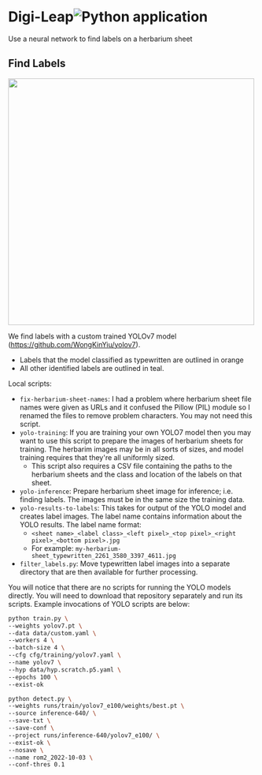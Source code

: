 # Digi-Leap![Python application](https://github.com/rafelafrance/digi_leap/workflows/CI/badge.svg)

Use a neural network to find labels on a herbarium sheet

## Find Labels

[<img src="assets/show_labels.png" width="500" />](assets/show_labels.png)

We find labels with a custom trained YOLOv7 model (https://github.com/WongKinYiu/yolov7).

- Labels that the model classified as typewritten are outlined in orange
- All other identified labels are outlined in teal.

Local scripts:
- `fix-herbarium-sheet-names`: I had a problem where herbarium sheet file names were given as URLs and it confused the Pillow (PIL) module so I renamed the files to remove problem characters. You may not need this script.
- `yolo-training`: If you are training your own YOLO7 model then you may want to use this script to prepare the images of herbarium sheets for training. The herbarim images may be in all sorts of sizes, and model training requires that they're all uniformly sized.
  - This script also requires a CSV file containing the paths to the herbarium sheets and the class and location of the labels on that sheet.
- `yolo-inference`: Prepare herbarium sheet image for inference; i.e. finding labels. The images must be in the same size the training data.
- `yolo-results-to-labels`: This takes for output of the YOLO model and creates label images. The label name contains information about the YOLO results. The label name format:
  - `<sheet name>_<label class>_<left pixel>_<top pixel>_<right pixel>_<bottom pixel>.jpg`
  - For example: `my-herbarium-sheet_typewritten_2261_3580_3397_4611.jpg`
- `filter_labels.py`: Move typewritten label images into a separate directory that are then available for further processing.

You will notice that there are no scripts for running the YOLO models directly. You will need to download that repository separately and run its scripts. Example invocations of YOLO scripts are below:

```bash
python train.py \
--weights yolov7.pt \
--data data/custom.yaml \
--workers 4 \
--batch-size 4 \
--cfg cfg/training/yolov7.yaml \
--name yolov7 \
--hyp data/hyp.scratch.p5.yaml \
--epochs 100 \
--exist-ok
```

```bash
python detect.py \
--weights runs/train/yolov7_e100/weights/best.pt \
--source inference-640/ \
--save-txt \
--save-conf \
--project runs/inference-640/yolov7_e100/ \
--exist-ok \
--nosave \
--name rom2_2022-10-03 \
--conf-thres 0.1
```
